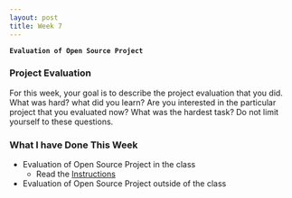 ```yaml
---
layout: post
title: Week 7
---
```


**`Evaluation of Open Source Project`**

### Project Evaluation
For this week, your goal is to describe the project evaluation that you did. What was hard? what did you learn? Are you interested in the particular project that you evaluated now? What was the hardest task? Do not limit yourself to these questions.

### What I have Done This Week
- Evaluation of Open Source Project in the class
  - Read the [Instructions](https://github.com/hunter-college-ossd-fall-2019/project-evaluation-activity-01)
- Evaluation of Open Source Project outside of the class

&nbsp;
&nbsp;
&nbsp;
